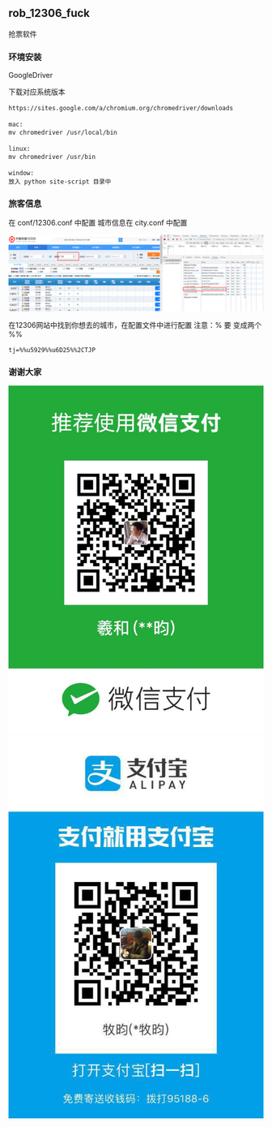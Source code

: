 ## rob_12306_fuck

抢票软件


### 环境安装

GoogleDriver

下载对应系统版本
    
    https://sites.google.com/a/chromium.org/chromedriver/downloads
    
    mac:
    mv chromedriver /usr/local/bin
    
    linux:
    mv chromedriver /usr/bin
    
    window:
    放入 python site-script 目录中    

    
### 旅客信息

在 conf/12306.conf 中配置
城市信息在 city.conf 中配置


![avatar](png/c192293262e9f34e2dc0014084cdca3.png)

在12306网站中找到你想去的城市，在配置文件中进行配置
注意：% 要 变成两个 %%
    
    tj=%%u5929%%u6D25%%2CTJP
    
    
### 谢谢大家

![avatar](png/wxzf.jpg)
![avatar](png/zfb.jpg)



